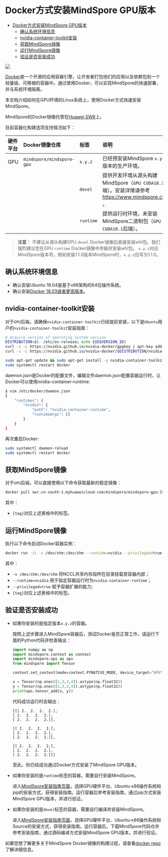 # Docker方式安装MindSpore GPU版本

<!-- TOC -->

- [Docker方式安装MindSpore GPU版本](#docker方式安装mindspore-gpu版本)
    - [确认系统环境信息](#确认系统环境信息)
    - [nvidia-container-toolkit安装](#nvidia-container-toolkit安装)
    - [获取MindSpore镜像](#获取mindspore镜像)
    - [运行MindSpore镜像](#运行mindspore镜像)
    - [验证是否安装成功](#验证是否安装成功)

<!-- /TOC -->

<a href="https://gitee.com/mindspore/docs/blob/master/install/mindspore_gpu_install_docker.md" target="_blank"><img src="https://gitee.com/mindspore/docs/raw/master/resource/_static/logo_source.png"></a>

[Docker](https://docs.docker.com/get-docker/)是一个开源的应用容器引擎，让开发者打包他们的应用以及依赖包到一个轻量级、可移植的容器中。通过使用Docker，可以实现MindSpore的快速部署，并与系统环境隔离。

本文档介绍如何在GPU环境的Linux系统上，使用Docker方式快速安装MindSpore。

MindSpore的Docker镜像托管在[Huawei SWR](https://support.huaweicloud.com/swr/index.html)上。

目前容器化构建选项支持情况如下：

| 硬件平台   | Docker镜像仓库                | 标签                       | 说明                                       |
| :----- | :------------------------ | :----------------------- | :--------------------------------------- |
| GPU    | `mindspore/mindspore-gpu` | `x.y.z`                  | 已经预安装MindSpore `x.y.z` GPU版本的生产环境。       |
|        |                           | `devel`                  | 提供开发环境从源头构建MindSpore（`GPU CUDA10.1`后端）。安装详情请参考<https://www.mindspore.cn/install> 。 |
|        |                           | `runtime`                | 提供运行时环境，未安装MindSpore二进制包（`GPU CUDA10.1`后端）。 |

> **注意：** 不建议从源头构建GPU `devel` Docker镜像后直接安装whl包。我们强烈建议您在GPU `runtime` Docker镜像中传输并安装whl包。
> `x.y.z`对应MindSpore版本号，例如安装1.1.0版本MindSpore时，`x.y.z`应写为1.1.0。

## 确认系统环境信息

- 确认安装Ubuntu 18.04是基于x86架构的64位操作系统。
- 确认安装[Docker 18.03或者更高版本](https://docs.docker.com/get-docker/)。

## nvidia-container-toolkit安装

对于`GPU`后端，请确保`nvidia-container-toolkit`已经提前安装，以下是`Ubuntu`用户的`nvidia-container-toolkit`安装指南：

```bash
# Acquire version of operating system version
DISTRIBUTION=$(. /etc/os-release; echo $ID$VERSION_ID)
curl -s -L https://nvidia.github.io/nvidia-docker/gpgkey | apt-key add -
curl -s -L https://nvidia.github.io/nvidia-docker/$DISTRIBUTION/nvidia-docker.list | tee /etc/apt/sources.list.d/nvidia-docker.list

sudo apt-get update && sudo apt-get install -y nvidia-container-toolkit nvidia-docker2
sudo systemctl restart docker
```

daemon.json是Docker的配置文件，编辑文件daemon.json配置容器运行时，让Docker可以使用nvidia-container-runtime:

```bash
$ vim /etc/docker/daemon.json
{
    "runtimes": {
        "nvidia": {
            "path": "nvidia-container-runtime",
            "runtimeArgs": []
        }
    }
}
```

再次重启Docker:

```bash
sudo systemctl daemon-reload
sudo systemctl restart docker
```

## 获取MindSpore镜像

对于`GPU`后端，可以直接使用以下命令获取最新的稳定镜像：

```bash
docker pull swr.cn-south-1.myhuaweicloud.com/mindspore/mindspore-gpu:{tag}
```

其中：

- `{tag}`对应上述表格中的标签。

## 运行MindSpore镜像

执行以下命令启动Docker容器实例：

```bash
docker run -it -v /dev/shm:/dev/shm --runtime=nvidia --privileged=true swr.cn-south-1.myhuaweicloud.com/mindspore/mindspore-gpu:{tag} /bin/bash
```

其中：

- `-v /dev/shm:/dev/shm` 将NCCL共享内存段所在目录挂载至容器内部；
- `--runtime=nvidia` 用于指定容器运行时为`nvidia-container-runtime`；
- `--privileged=true` 赋予容器扩展的能力;
- `{tag}`对应上述表格中的标签。

## 验证是否安装成功

- 如果你安装的是指定版本`x.y.z`的容器。

    按照上述步骤进入MindSpore容器后，测试Docker是否正常工作，请运行下面的Python代码并检查输出：

    ```python
    import numpy as np
    import mindspore.context as context
    import mindspore.ops as ops
    from mindspore import Tensor

    context.set_context(mode=context.PYNATIVE_MODE, device_target="GPU")

    x = Tensor(np.ones([1,3,3,4]).astype(np.float32))
    y = Tensor(np.ones([1,3,3,4]).astype(np.float32))
    print(ops.tensor_add(x, y))
    ```

    代码成功运行时会输出：

    ```text
    [[[ 2.  2.  2.  2.],
    [ 2.  2.  2.  2.],
    [ 2.  2.  2.  2.]],

    [[ 2.  2.  2.  2.],
    [ 2.  2.  2.  2.],
    [ 2.  2.  2.  2.]],

    [[ 2.  2.  2.  2.],
    [ 2.  2.  2.  2.],
    [ 2.  2.  2.  2.]]]
    ```

    至此，你已经成功通过Docker方式安装了MindSpore GPU版本。

- 如果你安装的是`runtime`标签的容器，需要自行安装MindSpore。

    进入[MindSpore安装指南页面](https://www.mindspore.cn/install)，选择GPU硬件平台、Ubuntu-x86操作系统和pip的安装方式，获得安装指南。运行容器后参考安装指南，通过pip方式安装MindSpore GPU版本，并进行验证。

- 如果你安装的是`devel`标签的容器，需要自行编译并安装MindSpore。

    进入[MindSpore安装指南页面](https://www.mindspore.cn/install)，选择GPU硬件平台、Ubuntu-x86操作系统和Source的安装方式，获得安装指南。运行容器后，下载MindSpore代码仓并参考安装指南，通过源码编译方式安装MindSpore GPU版本，并进行验证。

如果您想了解更多关于MindSpore Docker镜像的构建过程，请查看[docker repo](https://gitee.com/mindspore/mindspore/blob/master/docker/README.md)了解详细信息。
